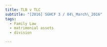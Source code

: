 ```yaml
---
title: TLB v TLC 
subtitle: "[2016] SGHCF 3 / 04\_March\_2016"
tags:
  - Family Law
  - matrimonial assets
  - division

---
```



